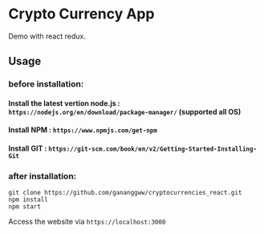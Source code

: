 # Crypto Currency App
Demo with react redux.

## Usage
### before installation:
#### Install the latest vertion node.js : ``https://nodejs.org/en/download/package-manager/`` (supported all OS)
#### Install NPM : ``https://www.npmjs.com/get-npm``
#### Install GIT : ``https://git-scm.com/book/en/v2/Getting-Started-Installing-Git``

### after installation:
```
git clone https://github.com/gananggww/cryptocurrencies_react.git
npm install
npm start
```

Access the website via ``https://localhost:3000``
